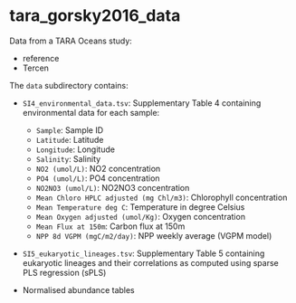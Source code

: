 # tara_gorsky2016_data

Data from a TARA Oceans study:
* reference
* Tercen

The `data` subdirectory contains:

* `SI4_environmental_data.tsv`: Supplementary Table 4 containing environmental data for each sample:
  + `Sample`:	Sample ID
  + `Latitude`:	Latitude 
  + `Longitude`:	Longitude
  + `Salinity`:	Salinity 
  + `NO2 (umol/L)`:	NO2 concentration
  + `PO4 (umol/L)`:	PO4 concentration
  + `NO2NO3 (umol/L)`:	NO2NO3 concentration
  + `Mean Chloro HPLC adjusted (mg Chl/m3)`:	Chlorophyll concentration
  + `Mean Temperature deg C`:	Temperature in degree Celsius
  + `Mean Oxygen adjusted (umol/Kg)`:	Oxygen concentration
  + `Mean Flux at 150m`:	Carbon flux at 150m
  + `NPP 8d VGPM (mgC/m2/day)`:	NPP weekly average (VGPM model)

* `SI5_eukaryotic_lineages.tsv`: Supplementary Table 5 containing eukaryotic lineages and their correlations as computed using sparse PLS regression (sPLS)

* Normalised abundance tables